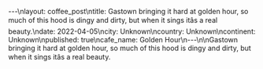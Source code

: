 ---\nlayout: coffee_post\ntitle: Gastown bringing it hard at golden hour, so much of this hood is dingy and dirty, but when it sings itâs a real beauty.\ndate: 2022-04-05\ncity: Unknown\ncountry: Unknown\ncontinent: Unknown\npublished: true\ncafe_name: Golden Hour\n---\n\nGastown bringing it hard at golden hour, so much of this hood is dingy and dirty, but when it sings itâs a real beauty.